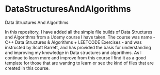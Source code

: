 # DataStructuresAndAlgorithms
Data Structures And Algorithms

In this repository, I have added all the simple file builds of Data Structures and Algorithms from a Udemy course I have taken.
The course was name - C++ Data Structures & Algorithms + LEETCODE Exercises - and was instructed by Scott Barrett, and has provided the basis for understanding and improving my knowledge in Data structures and algorithms.
As I continue to learn more and improve from this course I find it as a good template for those that are wanting to learn or see the kind of files that are created in this course. 
